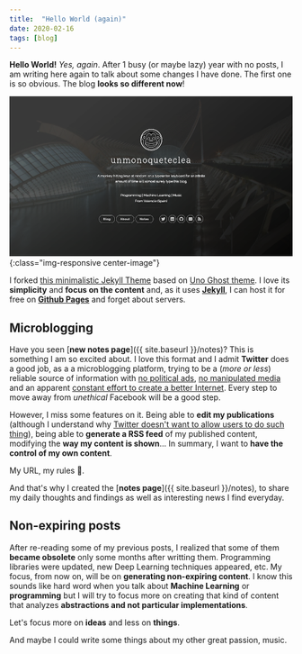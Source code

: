```yaml
---
title:  "Hello World (again)"
date: 2020-02-16
tags: [blog]
---
```


**Hello World!** *Yes, again*. After 1 busy (or maybe lazy) year with
no posts, I am writing here again to talk about some changes I have
done. The first one is so obvious. The blog **looks so different
now**!

![New Blog Aspect](/assets/images/posts/blog.png){:class="img-responsive center-image"}


I forked [this minimalistic Jekyll
Theme](https://github.com/joshgerdes/jekyll-uno) based on [Uno Ghost
theme](https://github.com/daleanthony/Uno). I love its **simplicity**
and **focus on the content** and, as it uses
[**Jekyll**](https://jekyllrb.com/), I can host it for free on
[**Github Pages**](https://pages.github.com/) and forget about
servers.

## Microblogging

Have you seen [**new notes page**]({{ site.baseurl }}/notes)?  This is
something I am so excited about. I love this format and I admit
**Twitter** does a good job, as a a microblogging platform, trying to
be a (*more or less*) reliable source of information with [no
political
ads](https://twitter.com/jack/status/1189634360472829952?lang=en), [no
manipulated
media](https://blog.twitter.com/en_us/topics/company/2020/new-approach-to-synthetic-and-manipulated-media.html)
and an apparent [constant effort to create a better
Internet](https://blog.twitter.com/en_us/topics/events/2020/safer-internet-day-2020-creating-a-better-internet-for-all.html). Every
step to move away from *unethical* Facebook will be a good step.

However, I miss some features on it. Being able to **edit my
publications** (although I understand why [Twitter doesn't want to
allow users to do such
thing](https://www.theverge.com/2020/1/15/21066815/twitter-edit-button-jack-dorsey-says-no)),
being able to **generate a RSS feed** of my published content,
modifying the **way my content is shown**... In summary, I want to
**have the control of my own content**.

My URL, my rules 📣.

And that's why I created the [**notes page**]({{ site.baseurl
}}/notes), to share my daily thoughts and findings as well as
interesting news I find everyday.

## Non-expiring posts
After re-reading some of my previous posts, I realized that some of
them **became obsolete** only some months after writting
them. Programming libraries were updated, new Deep Learning techniques
appeared, etc. My focus, from now on, will be on **generating
non-expiring content**. I know this sounds like hard word when you
talk about **Machine Learning** or **programming** but I will try to
focus more on creating that kind of content that analyzes
**abstractions and not particular implementations**.

Let's focus more on **ideas** and less on **things**.

And maybe I could write some things about my other great passion,
music.
